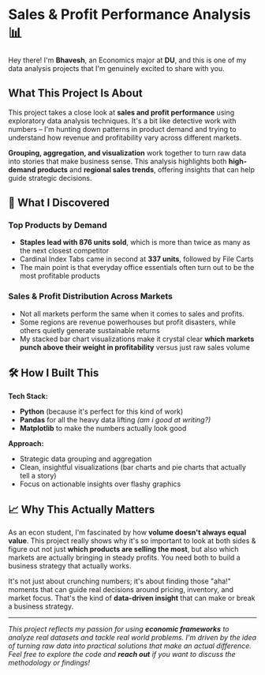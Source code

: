 # Sales & Profit Performance Analysis 📊

Hey there! I'm **Bhavesh**, an Economics major at **DU**, and this is one of my data analysis projects that I'm genuinely excited to share with you.

## What This Project Is About

This project takes a close look at **sales and profit performance** using exploratory data analysis techniques. It's a bit like detective work with numbers – I'm hunting down patterns in product demand and trying to understand how revenue and profitability vary across different markets.

**Grouping, aggregation, and visualization** work together to turn raw data into stories that make business sense. This analysis highlights both **high-demand products** and **regional sales trends**, offering insights that can help guide strategic decisions.

## 🔑 What I Discovered

### Top Products by Demand

- **Staples lead with 876 units sold**, which is more than twice as many as the next closest competitor
- Cardinal Index Tabs came in second at **337 units**, followed by File Carts
- The main point is that everyday office essentials often turn out to be the most profitable products

### Sales & Profit Distribution Across Markets

- Not all markets perform the same when it comes to sales and profits.
- Some regions are revenue powerhouses but profit disasters, while others quietly generate sustainable returns
- My stacked bar chart visualizations make it crystal clear **which markets punch above their weight in profitability** versus just raw sales volume

## 🛠️ How I Built This

**Tech Stack:**

- **Python** (because it's perfect for this kind of work)
- **Pandas** for all the heavy data lifting _(am i good at writing?)_
- **Matplotlib** to make the numbers actually look good

**Approach:**

- Strategic data grouping and aggregation
- Clean, insightful visualizations (bar charts and pie charts that actually tell a story)
- Focus on actionable insights over flashy graphics

## 📈 Why This Actually Matters

As an econ student, I'm fascinated by how **volume doesn't always equal value**. This project really shows why it's so important to look at both sides & figure out not just **which products are selling the most**, but also which markets are actually bringing in steady profits. You need both to build a business strategy that actually works.

It's not just about crunching numbers; it's about finding those "aha!" moments that can guide real decisions around pricing, inventory, and market focus. That's the kind of **data-driven insight** that can make or break a business strategy.

---

_This project reflects my passion for using **economic frameworks** to analyze real datasets and tackle real world problems. I'm driven by the idea of turning raw data into practical solutions that make an actual difference. Feel free to explore the code and **reach out** if you want to discuss the methodology or findings!_
